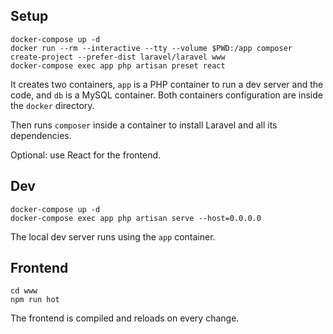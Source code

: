 ## Setup

```
docker-compose up -d
docker run --rm --interactive --tty --volume $PWD:/app composer create-project --prefer-dist laravel/laravel www
docker-compose exec app php artisan preset react
```

It creates two containers, `app` is a PHP container to run a dev server and the code, and `db` is a MySQL container. Both containers configuration are inside the `docker` directory.

Then runs `composer` inside a container to install Laravel and all its dependencies.

Optional: use React for the frontend.

## Dev

```
docker-compose up -d
docker-compose exec app php artisan serve --host=0.0.0.0
```

The local dev server runs using the `app` container.

## Frontend

```
cd www
npm run hot
```

The frontend is compiled and reloads on every change.
